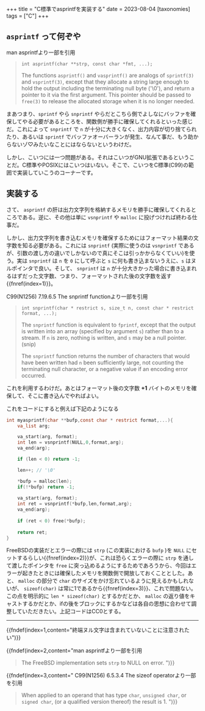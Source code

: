 +++
title = "C標準でasprintfを実装する"
date = 2023-08-04
[taxonomies]
tags = ["C"]
+++

## `asprintf` って何ぞや

man asprintfより一部を引用

>  `int asprintf(char **strp, const char *fmt, ...);`
>
> The functions `asprintf()` and `vasprintf()` are analogs of `sprintf(3)` and `vsprintf(3)`, except that they allocate a string large enough to hold the output including the terminating null byte ('\0'), and return a pointer to it via the first argument. This pointer should be passed to `free(3)` to release the allocated storage when it is no longer needed.

まあつまり、`sprintf` やら `snprintf` やらだとこちら側でよしなにバッファを確保してやる必要があるところを、関数側が勝手に確保してくれるといった感じだ。これによって `snprintf` で `n` が十分に大きくなく、出力内容が切り捨てられたり、あるいは `sprintf` でバッファオーバーランが発生、なんて事だ、もう助からないゾ♡みたいなことにはならないというわけだ。

しかし、こいつには一つ問題がある。それはこいつがGNU拡張であるということだ。C標準やPOSIXにはこいつはいない。そこで、こいつをC標準(C99)の範囲で実装していこうのコーナーです。

## 実装する
さて、 `asprintf` の肝は出力文字列を格納するメモリを勝手に確保してくれるところである。逆に、その他は単に `vsnprintf` や `malloc` に投げつければ終わる仕事だ。

しかし、出力文字列を書き込むメモリを確保するためにはフォーマット結果の文字数を知る必要がある。これには `snprintf` (実際に使うのは `vsnprintf` であるが、引数の渡し方の違いでしかないので真にそこは引っかからなくていい)を使う。実は `snprintf` は `n` を `0` にして呼ぶと `s` に何も書き込まないうえに、`s` はヌルポインタで良い。そして、 `snprintf` は `n` が十分大きかった場合に書き込まれるはずだった文字数、つまり、フォーマットされた後の文字数を返す{{fnref(index=1)}}。

C99(N1256) 7.19.6.5 The snprintf functionより一部を引用
 
> `int snprintf(char * restrict s, size_t n, const char * restrict format, ...);`
>
> The `snprintf` function is equivalent to `fprintf`, except that the output is written into an array (specified by argument `s`) rather than to a stream. If `n` is zero, nothing is written, and `s` may be a null pointer. (snip)
>
> The `snprintf` function returns the number of characters that would have been written had `n` been sufficiently large, not counting the terminating null character, or a negative value if an encoding error occurred.

これを利用するわけだ。あとはフォーマット後の文字数 **+1** バイトのメモリを確保して、そこに書き込んでやればよい。

これをコードにすると例えば下記のようになる

```c
int myasprintf(char **bufp,const char * restrict format,...){
    va_list arg;

    va_start(arg, format);
    int len = vsnprintf(NULL,0,format,arg);
    va_end(arg);

    if (len < 0) return -1;

    len++; // '\0'

    *bufp = malloc(len);
    if(!*bufp) return -1;
    
    va_start(arg, format);
    int ret = vsnprintf(*bufp,len,format,arg);
    va_end(arg);
    
    if (ret < 0) free(*bufp);
    
    return ret;
}
```
FreeBSDの実装だとエラーの際には `strp` (この実装における `bufp` )を `NULL` にセットするらしい{{fnref(index=2)}}が、これは恐らくエラーの際に `strp` を通して渡したポインタを `free` に突っ込めるようにするためであろうから、今回はエラーが起きたときには確保したメモリを関数側で開放しておくこととした。あと、 `malloc` の部分で `char` のサイズをかけ忘れているように見えるかもしれないが、 `sizeof(char)` は常に1であるから{{fnref(index=3)}}、これで問題ない。この点を明示的に `len * sizeof(char)` とするかだとか、 `malloc` の返り値をキャストするかだとか、ifの後をブロックにするかなどは各自の思想に合わせて調整していただきたい。上記コードはCC0とする。

---

{{fndef(index=1,content="終端ヌル文字は含まれていないことに注意されたい")}}

{{fndef(index=2,content="man asprintfより一部を引用

> The FreeBSD implementation sets `strp` to NULL on error.
")}}

{{fndef(index=3,content="
C99(N1256) 6.5.3.4 The sizeof operatorより一部を引用

> When applied to an operand that has type `char`, `unsigned char`, or `signed char`,
(or a qualified version thereof) the result is 1. 
")}}
